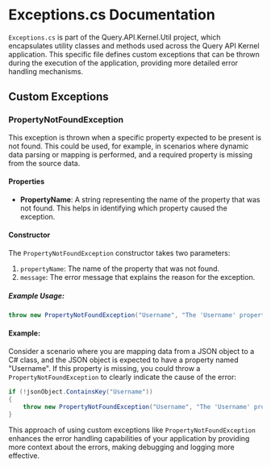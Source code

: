 # Exceptions.cs Documentation

`Exceptions.cs` is part of the Query.API.Kernel.Util project, which encapsulates utility classes and methods used across the Query API Kernel application. This specific file defines custom exceptions that can be thrown during the execution of the application, providing more detailed error handling mechanisms.

## Custom Exceptions

### PropertyNotFoundException

This exception is thrown when a specific property expected to be present is not found. This could be used, for example, in scenarios where dynamic data parsing or mapping is performed, and a required property is missing from the source data.

#### Properties

- **PropertyName**: A string representing the name of the property that was not found. This helps in identifying which property caused the exception.

#### Constructor

The `PropertyNotFoundException` constructor takes two parameters:

1. `propertyName`: The name of the property that was not found.
2. `message`: The error message that explains the reason for the exception.

##### Example Usage:

```csharp
throw new PropertyNotFoundException("Username", "The 'Username' property was not found in the data source.");
```

#### Example:

Consider a scenario where you are mapping data from a JSON object to a C# class, and the JSON object is expected to have a property named "Username". If this property is missing, you could throw a `PropertyNotFoundException` to clearly indicate the cause of the error:

```csharp
if (!jsonObject.ContainsKey("Username"))
{
    throw new PropertyNotFoundException("Username", "The 'Username' property was not found in the JSON object.");
}
```

This approach of using custom exceptions like `PropertyNotFoundException` enhances the error handling capabilities of your application by providing more context about the errors, making debugging and logging more effective.